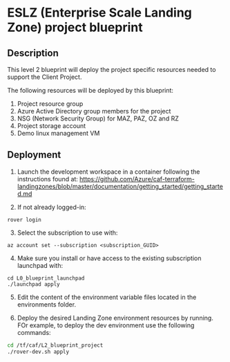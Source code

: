 # ESLZ (Enterprise Scale Landing Zone) project blueprint

## Description

This level 2 blueprint will deploy the project specific resources needed to support the Client Project.

The following resources will be deployed by this blueprint:

1. Project resource group
2. Azure Active Directory group members for the project
3. NSG (Network Security Group) for MAZ, PAZ, OZ and RZ
4. Project storage account
5. Demo linux management VM

## Deployment

1. Launch the development workspace in a container following the instructions found at: https://github.com/Azure/caf-terraform-landingzones/blob/master/documentation/getting_started/getting_started.md

2. If not already logged-in:

```
rover login
```

3. Select the subscription to use with:

```
az account set --subscription <subscription_GUID>
```

4. Make sure you install or have access to the existing subscription launchpad with:

```
cd L0_blueprint_launchpad
./launchpad apply
```

5. Edit the content of the environment variable files located in the environments folder.

6. Deploy the desired Landing Zone environment resources by running. FOr example, to deploy the dev environment use the following commands:

```sh
cd /tf/caf/L2_blueprint_project
./rover-dev.sh apply
```
